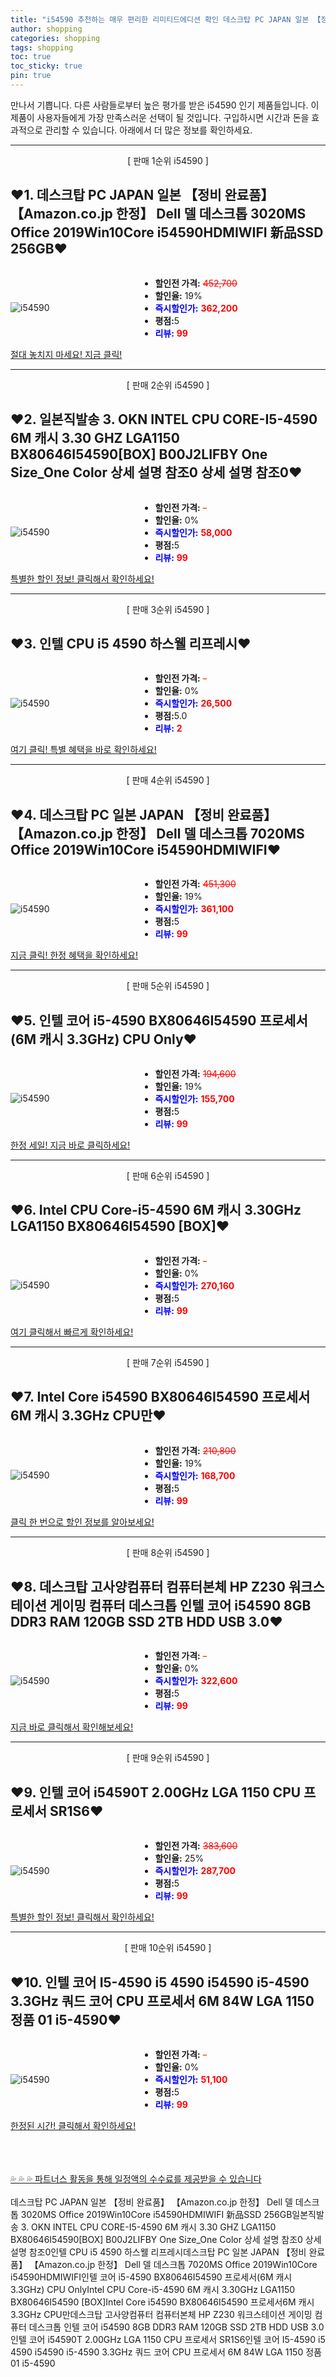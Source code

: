 ```yaml
---
title: "i54590 추천하는 매우 편리한 리미티드에디션 확인 데스크탑 PC JAPAN 일본 【정비"
author: shopping
categories: shopping
tags: shopping
toc: true
toc_sticky: true
pin: true
---
```

만나서 기쁩니다. 다른 사람들로부터 높은 평가를 받은 i54590 인기 제품들입니다. 이 제품이 사용자들에게 가장 만족스러운 선택이 될 것입니다. 구입하시면 시간과 돈을 효과적으로 관리할 수 있습니다. 아래에서 더 많은 정보를 확인하세요.

---
<p class="toplist" style="margin: 0 auto; display: block; width: fit-content;">[ 판매 1순위 i54590 ]</p>

<h2><strong>❤️1. 데스크탑 PC JAPAN 일본 【정비 완료품】 【Amazon.co.jp 한정】 Dell 델 데스크톱 3020MS Office 2019Win10Core i54590HDMIWIFI 新品SSD 256GB❤️</strong></h2>

<div style="display: flex; align-items: center;">
    <div style="flex: 0.4;">
        <img src="https://thumbnail7.coupangcdn.com/thumbnails/remote/230x230ex/image/vendor_inventory/2d09/efcc0da06ba3318b328802e503b01ea1796b53f58cb9a4f146d3e5ea3bfa.jpg" alt="i54590" style="max-width: 100%;">
    </div>
    <div style="flex: 0.6; margin-left: 10px;">
        <ul>
            <li><strong>할인전 가격:</strong> <del style="color: red;">452,700</del></li>
            <li><strong>할인율:</strong> 19%</li>
            <li><span style='color:blue'><strong>즉시할인가:</strong></span> <span style='color:red'><strong>362,200</strong></span></li>
            <li><strong>평점:</strong>5</li>
            <li><span style='color:blue'><strong>리뷰:</strong></span> <span style='color:red'><strong>99</strong></span></li>
        </ul>
    </div>
</div>
<div class="center">
    <a href="https://William4Davisa.github.io?lptag=AF9450613&subid=githubio&pageKey=8215786744&traceid=V0-153&itemId=23597725348&vendorItemId=90777170931" class="myButton">
        절대 놓치지 마세요! 지금 클릭!
    </a>
</div>


---
<p class="toplist" style="margin: 0 auto; display: block; width: fit-content;">[ 판매 2순위 i54590 ]</p>

<h2><strong>❤️2. 일본직발송 3. OKN INTEL CPU CORE-I5-4590 6M 캐시 3.30 GHZ LGA1150 BX80646I54590[BOX] B00J2LIFBY One Size_One Color 상세 설명 참조0 상세 설명 참조0❤️</strong></h2>

<div style="display: flex; align-items: center;">
    <div style="flex: 0.4;">
        <img src="https://thumbnail6.coupangcdn.com/thumbnails/remote/230x230ex/image/vendor_inventory/0fa2/aedacded97a06a9445b3b1da6dc1f10294297808b4b53702ba333cbe87ca.jpg" alt="i54590" style="max-width: 100%;">
    </div>
    <div style="flex: 0.6; margin-left: 10px;">
        <ul>
            <li><strong>할인전 가격:</strong> <del style="color: red;">-</del></li>
            <li><strong>할인율:</strong> 0%</li>
            <li><span style='color:blue'><strong>즉시할인가:</strong></span> <span style='color:red'><strong>58,000</strong></span></li>
            <li><strong>평점:</strong>5</li>
            <li><span style='color:blue'><strong>리뷰:</strong></span> <span style='color:red'><strong>99</strong></span></li>
        </ul>
    </div>
</div>
<div class="center">
    <a href="https://William4Davisa.github.io?lptag=AF9450613&subid=githubio&pageKey=5675458151&traceid=V0-153&itemId=9357461741&vendorItemId=88328051285" class="myButton">
        특별한 할인 정보! 클릭해서 확인하세요!
    </a>
</div>


---
<p class="toplist" style="margin: 0 auto; display: block; width: fit-content;">[ 판매 3순위 i54590 ]</p>

<h2><strong>❤️3. 인텔 CPU i5 4590 하스웰 리프레시❤️</strong></h2>

<div style="display: flex; align-items: center;">
    <div style="flex: 0.4;">
        <img src="https://thumbnail8.coupangcdn.com/thumbnails/remote/230x230ex/image/vendor_inventory/a6bf/705416607b0df91fd7faa041fded4714bea7f6255debb40606f887260b78.jpg" alt="i54590" style="max-width: 100%;">
    </div>
    <div style="flex: 0.6; margin-left: 10px;">
        <ul>
            <li><strong>할인전 가격:</strong> <del style="color: red;">-</del></li>
            <li><strong>할인율:</strong> 0%</li>
            <li><span style='color:blue'><strong>즉시할인가:</strong></span> <span style='color:red'><strong>26,500</strong></span></li>
            <li><strong>평점:</strong>5.0</li>
            <li><span style='color:blue'><strong>리뷰:</strong></span> <span style='color:red'><strong>2</strong></span></li>
        </ul>
    </div>
</div>
<div class="center">
    <a href="https://William4Davisa.github.io?lptag=AF9450613&subid=githubio&pageKey=7292839594&traceid=V0-153&itemId=18643686633&vendorItemId=85778725925" class="myButton">
        여기 클릭! 특별 혜택을 바로 확인하세요!
    </a>
</div>


---
<p class="toplist" style="margin: 0 auto; display: block; width: fit-content;">[ 판매 4순위 i54590 ]</p>

<h2><strong>❤️4. 데스크탑 PC 일본 JAPAN 【정비 완료품】 【Amazon.co.jp 한정】 Dell 델 데스크톱 7020MS Office 2019Win10Core i54590HDMIWIFI❤️</strong></h2>

<div style="display: flex; align-items: center;">
    <div style="flex: 0.4;">
        <img src="https://thumbnail6.coupangcdn.com/thumbnails/remote/230x230ex/image/vendor_inventory/9fb8/3ea00c7f74f39d6c09c84fab8709a2ffbe41febdb34467feb08eccbce234.jpg" alt="i54590" style="max-width: 100%;">
    </div>
    <div style="flex: 0.6; margin-left: 10px;">
        <ul>
            <li><strong>할인전 가격:</strong> <del style="color: red;">451,300</del></li>
            <li><strong>할인율:</strong> 19%</li>
            <li><span style='color:blue'><strong>즉시할인가:</strong></span> <span style='color:red'><strong>361,100</strong></span></li>
            <li><strong>평점:</strong>5</li>
            <li><span style='color:blue'><strong>리뷰:</strong></span> <span style='color:red'><strong>99</strong></span></li>
        </ul>
    </div>
</div>
<div class="center">
    <a href="https://William4Davisa.github.io?lptag=AF9450613&subid=githubio&pageKey=8250135737&traceid=V0-153&itemId=23750195206&vendorItemId=90441495648" class="myButton">
        지금 클릭! 한정 혜택을 확인하세요!
    </a>
</div>


---
<p class="toplist" style="margin: 0 auto; display: block; width: fit-content;">[ 판매 5순위 i54590 ]</p>

<h2><strong>❤️5. 인텔 코어 i5-4590 BX80646I54590 프로세서(6M 캐시 3.3GHz) CPU Only❤️</strong></h2>

<div style="display: flex; align-items: center;">
    <div style="flex: 0.4;">
        <img src="https://thumbnail8.coupangcdn.com/thumbnails/remote/230x230ex/image/vendor_inventory/1ec8/ed5f8e4acaf3614154a28dc137387fde24bf8a4cb0832ccab657386cee10.jpg" alt="i54590" style="max-width: 100%;">
    </div>
    <div style="flex: 0.6; margin-left: 10px;">
        <ul>
            <li><strong>할인전 가격:</strong> <del style="color: red;">194,600</del></li>
            <li><strong>할인율:</strong> 19%</li>
            <li><span style='color:blue'><strong>즉시할인가:</strong></span> <span style='color:red'><strong>155,700</strong></span></li>
            <li><strong>평점:</strong>5</li>
            <li><span style='color:blue'><strong>리뷰:</strong></span> <span style='color:red'><strong>99</strong></span></li>
        </ul>
    </div>
</div>
<div class="center">
    <a href="https://William4Davisa.github.io?lptag=AF9450613&subid=githubio&pageKey=7781192109&traceid=V0-153&itemId=21030958254&vendorItemId=89583188612" class="myButton">
        한정 세일! 지금 바로 클릭하세요!
    </a>
</div>


---
<p class="toplist" style="margin: 0 auto; display: block; width: fit-content;">[ 판매 6순위 i54590 ]</p>

<h2><strong>❤️6. Intel CPU Core-i5-4590 6M 캐시 3.30GHz LGA1150 BX80646I54590 [BOX]❤️</strong></h2>

<div style="display: flex; align-items: center;">
    <div style="flex: 0.4;">
        <img src="https://thumbnail7.coupangcdn.com/thumbnails/remote/230x230ex/image/vendor_inventory/8358/810868513b29ba33b3a8025ffd3aea361d6e713ec02ce86986a94a8ee849.jpg" alt="i54590" style="max-width: 100%;">
    </div>
    <div style="flex: 0.6; margin-left: 10px;">
        <ul>
            <li><strong>할인전 가격:</strong> <del style="color: red;">-</del></li>
            <li><strong>할인율:</strong> 0%</li>
            <li><span style='color:blue'><strong>즉시할인가:</strong></span> <span style='color:red'><strong>270,160</strong></span></li>
            <li><strong>평점:</strong>5</li>
            <li><span style='color:blue'><strong>리뷰:</strong></span> <span style='color:red'><strong>99</strong></span></li>
        </ul>
    </div>
</div>
<div class="center">
    <a href="https://William4Davisa.github.io?lptag=AF9450613&subid=githubio&pageKey=6487612643&traceid=V0-153&itemId=14228283546&vendorItemId=81473580175" class="myButton">
        여기 클릭해서 빠르게 확인하세요!
    </a>
</div>


---
<p class="toplist" style="margin: 0 auto; display: block; width: fit-content;">[ 판매 7순위 i54590 ]</p>

<h2><strong>❤️7. Intel Core i54590 BX80646I54590 프로세서6M 캐시 3.3GHz CPU만❤️</strong></h2>

<div style="display: flex; align-items: center;">
    <div style="flex: 0.4;">
        <img src="https://thumbnail8.coupangcdn.com/thumbnails/remote/230x230ex/image/vendor_inventory/1ec8/ed5f8e4acaf3614154a28dc137387fde24bf8a4cb0832ccab657386cee10.jpg" alt="i54590" style="max-width: 100%;">
    </div>
    <div style="flex: 0.6; margin-left: 10px;">
        <ul>
            <li><strong>할인전 가격:</strong> <del style="color: red;">210,800</del></li>
            <li><strong>할인율:</strong> 19%</li>
            <li><span style='color:blue'><strong>즉시할인가:</strong></span> <span style='color:red'><strong>168,700</strong></span></li>
            <li><strong>평점:</strong>5</li>
            <li><span style='color:blue'><strong>리뷰:</strong></span> <span style='color:red'><strong>99</strong></span></li>
        </ul>
    </div>
</div>
<div class="center">
    <a href="https://William4Davisa.github.io?lptag=AF9450613&subid=githubio&pageKey=6440381955&traceid=V0-153&itemId=13937579089&vendorItemId=88755789286" class="myButton">
        클릭 한 번으로 할인 정보를 알아보세요!
    </a>
</div>


---
<p class="toplist" style="margin: 0 auto; display: block; width: fit-content;">[ 판매 8순위 i54590 ]</p>

<h2><strong>❤️8. 데스크탑 고사양컴퓨터 컴퓨터본체 HP Z230 워크스테이션 게이밍 컴퓨터 데스크톱 인텔 코어 i54590 8GB DDR3 RAM 120GB SSD 2TB HDD USB 3.0❤️</strong></h2>

<div style="display: flex; align-items: center;">
    <div style="flex: 0.4;">
        <img src="https://thumbnail9.coupangcdn.com/thumbnails/remote/230x230ex/image/vendor_inventory/cb9a/5c3bed8781f28caee5fbe53785f5e4d887ed7e0f248a66542054598f12e6.jpg" alt="i54590" style="max-width: 100%;">
    </div>
    <div style="flex: 0.6; margin-left: 10px;">
        <ul>
            <li><strong>할인전 가격:</strong> <del style="color: red;">-</del></li>
            <li><strong>할인율:</strong> 0%</li>
            <li><span style='color:blue'><strong>즉시할인가:</strong></span> <span style='color:red'><strong>322,600</strong></span></li>
            <li><strong>평점:</strong>5</li>
            <li><span style='color:blue'><strong>리뷰:</strong></span> <span style='color:red'><strong>99</strong></span></li>
        </ul>
    </div>
</div>
<div class="center">
    <a href="https://William4Davisa.github.io?lptag=AF9450613&subid=githubio&pageKey=8044716040&traceid=V0-153&itemId=22538799623&vendorItemId=90779819750" class="myButton">
        지금 바로 클릭해서 확인해보세요!
    </a>
</div>


---
<p class="toplist" style="margin: 0 auto; display: block; width: fit-content;">[ 판매 9순위 i54590 ]</p>

<h2><strong>❤️9. 인텔 코어 i54590T 2.00GHz LGA 1150 CPU 프로세서 SR1S6❤️</strong></h2>

<div style="display: flex; align-items: center;">
    <div style="flex: 0.4;">
        <img src="https://thumbnail9.coupangcdn.com/thumbnails/remote/230x230ex/image/vendor_inventory/0109/e6849499cad7f69c8ba9fde1d035b2eebe03ecb805c38936d35d22606000.jpg" alt="i54590" style="max-width: 100%;">
    </div>
    <div style="flex: 0.6; margin-left: 10px;">
        <ul>
            <li><strong>할인전 가격:</strong> <del style="color: red;">383,600</del></li>
            <li><strong>할인율:</strong> 25%</li>
            <li><span style='color:blue'><strong>즉시할인가:</strong></span> <span style='color:red'><strong>287,700</strong></span></li>
            <li><strong>평점:</strong>5</li>
            <li><span style='color:blue'><strong>리뷰:</strong></span> <span style='color:red'><strong>99</strong></span></li>
        </ul>
    </div>
</div>
<div class="center">
    <a href="https://William4Davisa.github.io?lptag=AF9450613&subid=githubio&pageKey=7963143094&traceid=V0-153&itemId=22019578681&vendorItemId=89167453636" class="myButton">
        특별한 할인 정보! 클릭해서 확인하세요!
    </a>
</div>


---
<p class="toplist" style="margin: 0 auto; display: block; width: fit-content;">[ 판매 10순위 i54590 ]</p>

<h2><strong>❤️10. 인텔 코어 I5-4590 i5 4590 i54590 i5-4590 3.3GHz 쿼드 코어 CPU 프로세서 6M 84W LGA 1150 정품 01 i5-4590❤️</strong></h2>

<div style="display: flex; align-items: center;">
    <div style="flex: 0.4;">
        <img src="https://thumbnail9.coupangcdn.com/thumbnails/remote/230x230ex/image/vendor_inventory/4f3a/7fd5d30b9bc04c0680a69500c1d8088a9621f0b2de290982bc003297e6fd.jpg" alt="i54590" style="max-width: 100%;">
    </div>
    <div style="flex: 0.6; margin-left: 10px;">
        <ul>
            <li><strong>할인전 가격:</strong> <del style="color: red;">-</del></li>
            <li><strong>할인율:</strong> 0%</li>
            <li><span style='color:blue'><strong>즉시할인가:</strong></span> <span style='color:red'><strong>51,100</strong></span></li>
            <li><strong>평점:</strong>5</li>
            <li><span style='color:blue'><strong>리뷰:</strong></span> <span style='color:red'><strong>99</strong></span></li>
        </ul>
    </div>
</div>
<div class="center">
    <a href="https://William4Davisa.github.io?lptag=AF9450613&subid=githubio&pageKey=8037096371&traceid=V0-153&itemId=22490655408&vendorItemId=89532858932" class="myButton">
        한정된 시간! 클릭해서 확인하세요!
    </a>
</div>

<br><br><br>[💦 💦 💦 파트너스 활동을 통해 일정액의 수수료를 제공받을 수 있습니다](https://link.coupang.com/a/bcpT2c)<br><br>데스크탑 PC JAPAN 일본 【정비 완료품】 【Amazon.co.jp 한정】 Dell 델 데스크톱 3020MS Office 2019Win10Core i54590HDMIWIFI 新品SSD 256GB일본직발송 3. OKN INTEL CPU CORE-I5-4590 6M 캐시 3.30 GHZ LGA1150 BX80646I54590[BOX] B00J2LIFBY One Size_One Color 상세 설명 참조0 상세 설명 참조0인텔 CPU i5 4590 하스웰 리프레시데스크탑 PC 일본 JAPAN 【정비 완료품】 【Amazon.co.jp 한정】 Dell 델 데스크톱 7020MS Office 2019Win10Core i54590HDMIWIFI인텔 코어 i5-4590 BX80646I54590 프로세서(6M 캐시 3.3GHz) CPU OnlyIntel CPU Core-i5-4590 6M 캐시 3.30GHz LGA1150 BX80646I54590 [BOX]Intel Core i54590 BX80646I54590 프로세서6M 캐시 3.3GHz CPU만데스크탑 고사양컴퓨터 컴퓨터본체 HP Z230 워크스테이션 게이밍 컴퓨터 데스크톱 인텔 코어 i54590 8GB DDR3 RAM 120GB SSD 2TB HDD USB 3.0인텔 코어 i54590T 2.00GHz LGA 1150 CPU 프로세서 SR1S6인텔 코어 I5-4590 i5 4590 i54590 i5-4590 3.3GHz 쿼드 코어 CPU 프로세서 6M 84W LGA 1150 정품 01 i5-4590